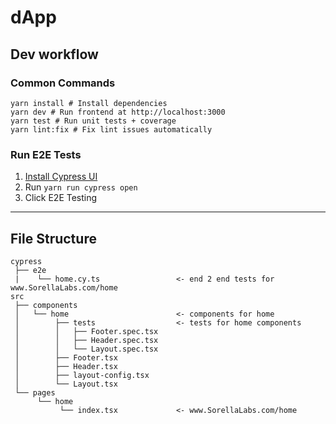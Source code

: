 # dApp

## Dev workflow

### Common Commands

```
yarn install # Install dependencies
yarn dev # Run frontend at http://localhost:3000
yarn test # Run unit tests + coverage
yarn lint:fix # Fix lint issues automatically
```

### Run E2E Tests

1. [Install Cypress UI](https://docs.cypress.io/guides/getting-started/installing-cypress)
1. Run `yarn run cypress open`
1. Click E2E Testing

---

## File Structure

```
cypress
 ├── e2e
 |    └── home.cy.ts                 <- end 2 end tests for www.SorellaLabs.com/home
src
 ├── components
 │   └── home                        <- components for home
 │        ├── tests                  <- tests for home components
 │        │   ├── Footer.spec.tsx
 │        │   ├── Header.spec.tsx
 │        │   └── Layout.spec.tsx
 │        ├── Footer.tsx
 │        ├── Header.tsx
 │        ├── layout-config.tsx
 │        └── Layout.tsx
 └── pages
      └── home
           └── index.tsx             <- www.SorellaLabs.com/home
```
